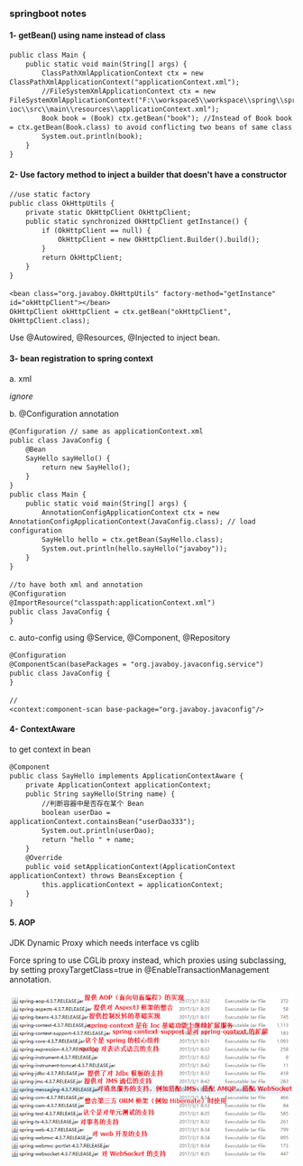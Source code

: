 ### springboot notes
 
#### 1- getBean() using name instead of class
```
public class Main {
    public static void main(String[] args) {
        ClassPathXmlApplicationContext ctx = new ClassPathXmlApplicationContext("applicationContext.xml");
        //FileSystemXmlApplicationContext ctx = new FileSystemXmlApplicationContext("F:\\workspace5\\workspace\\spring\\spring-ioc\\src\\main\\resources\\applicationContext.xml"); 
        Book book = (Book) ctx.getBean("book"); //Instead of Book book = ctx.getBean(Book.class) to avoid conflicting two beans of same class
        System.out.println(book);
    }
} 
```

#### 2- Use factory method to inject a builder that doesn't have a constructor

```
//use static factory
public class OkHttpUtils {
    private static OkHttpClient OkHttpClient;
    public static synchronized OkHttpClient getInstance() {
        if (OkHttpClient == null) {
            OkHttpClient = new OkHttpClient.Builder().build();
        }
        return OkHttpClient;
    }
}

<bean class="org.javaboy.OkHttpUtils" factory-method="getInstance" id="okHttpClient"></bean>
OkHttpClient okHttpClient = ctx.getBean("okHttpClient", OkHttpClient.class);
```
Use @Autowired, @Resources, @Injected to inject bean. 

#### 3- bean registration to spring context
 
a. xml 

_ignore_

b. @Configuration annotation
```
@Configuration // same as applicationContext.xml
public class JavaConfig {
    @Bean
    SayHello sayHello() {
        return new SayHello();
    }
}
public class Main {
    public static void main(String[] args) {
        AnnotationConfigApplicationContext ctx = new AnnotationConfigApplicationContext(JavaConfig.class); // load configuration
        SayHello hello = ctx.getBean(SayHello.class);
        System.out.println(hello.sayHello("javaboy"));
    }
}

//to have both xml and annotation
@Configuration
@ImportResource("classpath:applicationContext.xml")
public class JavaConfig {
}
```
c. auto-config using @Service, @Component, @Repository 
```
@Configuration
@ComponentScan(basePackages = "org.javaboy.javaconfig.service")
public class JavaConfig {
}

//
<context:component-scan base-package="org.javaboy.javaconfig"/>
```




#### 4- ContextAware
to get context in bean
```
@Component
public class SayHello implements ApplicationContextAware {
    private ApplicationContext applicationContext;
    public String sayHello(String name) {
        //判断容器中是否存在某个 Bean
        boolean userDao = applicationContext.containsBean("userDao333");
        System.out.println(userDao);
        return "hello " + name;
    }
    @Override
    public void setApplicationContext(ApplicationContext applicationContext) throws BeansException {
        this.applicationContext = applicationContext;
    }
}
```

#### 5. AOP
 
JDK Dynamic Proxy which needs interface vs cglib  

Force spring to use CGLib proxy instead, which proxies using subclassing, by setting proxyTargetClass=true in @EnableTransactionManagement annotation.

![Image 1](1577810271940.png)




